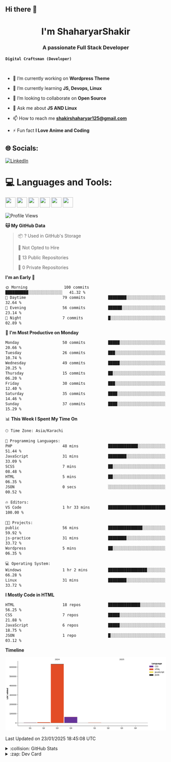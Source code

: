 ## Hi there 👋

<h1 align="center">I'm ShaharyarShakir</h1>
<h3 align="center">A passionate Full Stack Developer</h3>

**`Digital Craftsman (Developer)`**
<p align="left"> <a href="https://twitter.com/" target="blank"><img src="https://img.shields.io/twitter/follow/?logo=twitter&style=for-the-badge" alt="" /></a> </p>

- 🔭 I’m currently working on **Wordpress Theme**

- 🌱 I’m currently learning **JS, Devops, Linux**

- 👯 I’m looking to collaborate on **Open Source**

- 💬 Ask me about **JS AND Linux**

- 📫 How to reach me **shakirshaharyar125@gmail.com**

- ⚡ Fun fact **I Love Anime and Coding**


## 🌐 Socials:
[![LinkedIn](https://img.shields.io/badge/LinkedIn-%230077B5.svg?logo=linkedin&logoColor=white)](https://linkedin.com/in/https://www.linkedin.com/in/shaharyar-shakir-3674a027b/) 

# 💻 Languages and Tools:
<img height="32" width="32" src="https://cdn.simpleicons.org/git/F05032" />  <img height="32" width="32" src="https://cdn.simpleicons.org/html5/E34F26" /> <img height="32" width="32" src="https://cdn.simpleicons.org/css/663399" />  <img height="32" width="32" src="https://cdn.simpleicons.org/javascript/F7DF1E" />  <img height="32" width="32" src="https://cdn.simpleicons.org/archlinux/1793D1" /> <img height="32" width="32" src="https://cdn.simpleicons.org/vim/019733" />
<!--START_SECTION:waka-->
![Profile Views](http://img.shields.io/badge/Profile%20Views-0-blue)

**🐱 My GitHub Data** 

> 📦 ? Used in GitHub's Storage 
 > 
> 🚫 Not Opted to Hire
 > 
> 📜 13 Public Repositories 
 > 
> 🔑 0 Private Repositories 
 > 
**I'm an Early 🐤** 

```text
🌞 Morning                100 commits         ██████████░░░░░░░░░░░░░░░   41.32 % 
🌆 Daytime                79 commits          ████████░░░░░░░░░░░░░░░░░   32.64 % 
🌃 Evening                56 commits          ██████░░░░░░░░░░░░░░░░░░░   23.14 % 
🌙 Night                  7 commits           █░░░░░░░░░░░░░░░░░░░░░░░░   02.89 % 
```
📅 **I'm Most Productive on Monday** 

```text
Monday                   50 commits          █████░░░░░░░░░░░░░░░░░░░░   20.66 % 
Tuesday                  26 commits          ███░░░░░░░░░░░░░░░░░░░░░░   10.74 % 
Wednesday                49 commits          █████░░░░░░░░░░░░░░░░░░░░   20.25 % 
Thursday                 15 commits          ██░░░░░░░░░░░░░░░░░░░░░░░   06.20 % 
Friday                   30 commits          ███░░░░░░░░░░░░░░░░░░░░░░   12.40 % 
Saturday                 35 commits          ████░░░░░░░░░░░░░░░░░░░░░   14.46 % 
Sunday                   37 commits          ████░░░░░░░░░░░░░░░░░░░░░   15.29 % 
```


📊 **This Week I Spent My Time On** 

```text
🕑︎ Time Zone: Asia/Karachi

💬 Programming Languages: 
PHP                      48 mins             █████████████░░░░░░░░░░░░   51.44 % 
JavaScript               31 mins             ████████░░░░░░░░░░░░░░░░░   33.09 % 
SCSS                     7 mins              ██░░░░░░░░░░░░░░░░░░░░░░░   08.48 % 
HTML                     5 mins              ██░░░░░░░░░░░░░░░░░░░░░░░   06.35 % 
JSON                     0 secs              ░░░░░░░░░░░░░░░░░░░░░░░░░   00.52 % 

🔥 Editors: 
VS Code                  1 hr 33 mins        █████████████████████████   100.00 % 

🐱‍💻 Projects: 
public                   56 mins             ███████████████░░░░░░░░░░   59.92 % 
js-practice              31 mins             ████████░░░░░░░░░░░░░░░░░   33.72 % 
Wordpress                5 mins              ██░░░░░░░░░░░░░░░░░░░░░░░   06.35 % 

💻 Operating System: 
Windows                  1 hr 2 mins         █████████████████░░░░░░░░   66.28 % 
Linux                    31 mins             ████████░░░░░░░░░░░░░░░░░   33.72 % 
```

**I Mostly Code in HTML** 

```text
HTML                     18 repos            ██████████████░░░░░░░░░░░   56.25 % 
CSS                      7 repos             █████░░░░░░░░░░░░░░░░░░░░   21.88 % 
JavaScript               6 repos             █████░░░░░░░░░░░░░░░░░░░░   18.75 % 
JSON                     1 repo              █░░░░░░░░░░░░░░░░░░░░░░░░   03.12 % 
```



**Timeline**

![Lines of Code chart](https://raw.githubusercontent.com/ShaharyarShakir/ShaharyarShakir/main/assets/bar_graph.png)


 Last Updated on 23/01/2025 18:45:08 UTC
<!--END_SECTION:waka-->
<details>
<summary>:collision: GitHub Stats</summary> 
<img  src="https://github-readme-stats-fawn-psi-92.vercel.app/api?username=ShaharyarShakir&show_icons=true&hide_border=true&theme=radical"/>
</details>

<details>
  <summary>:zap: Dev Card</summary>
  <a href="https://app.daily.dev/shaharyarshakir">
    <img height="378" src="./devcard.png" width="356" alt="ShaharyarShakir Dev Card"/></a>
</details>

<!-- Simple Icons Repo: https://github.com/simple-icons/simple-icons
Simple Icons Site: https://simpleicons.org/
GitHub Readme Stats: https://github.com/anuraghazra/github-readme-stats
Shields Repo: https://github.com/badges/shields
Shields Site: https://Shields.io
Badges 4 Readme Profile: https://github.com/alexandresanlim/Badges4-README.md-Profile
Markdown Badges: https://github.com/Ileriayo/markdown-badges
GitHub Activity Readme: https://github.com/marketplace/actions/github-activity-readme
Profile Readme Stats: https://github.com/marketplace/actions/profile-readme-development-stats
Spotify Now Playing: https://github.com/natemoo-re/natemoo-re
Spotify Now Playing: https://github.com/novatorem/novatorem
GitHub Profile Readme Generator: https://github.com/rahuldkjain/github-profile-readme-generator
Profile Examples: https://github.com/abhisheknaiidu/awesome-github-profile-readme
-->
<!-- Proudly created with GPRM ( https://gprm.itsvg.in ) -->
